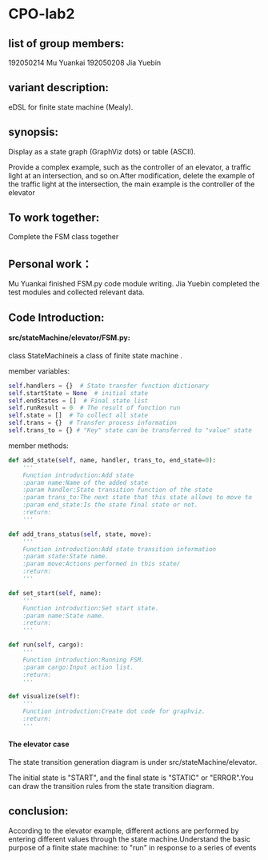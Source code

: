 # CPO-lab2

## list of group members:

192050214 Mu Yuankai 
192050208 Jia Yuebin

## variant description:

eDSL for finite state machine (Mealy).

## synopsis:

Display as a state graph (GraphViz dots) or table (ASCII).

Provide a complex example, such as the controller of an elevator, a traffic light at an intersection, and so on.After modification, delete the example of the traffic light at the intersection, the main example is the controller of the elevator



## To work together:

Complete the FSM class together
## Personal work：
Mu Yuankai finished FSM.py  code module writing.
Jia Yuebin completed the  test modules and collected relevant data.



## Code Introduction:

#### src/stateMachine/elevator/FSM.py:

class StateMachineis a class of finite state machine . 

member variables:

```python
self.handlers = {}  # State transfer function dictionary
self.startState = None  # initial state
self.endStates = []  # Final state list
self.runResult = 0  # The result of function run
self.state = []  # To collect all state
self.trans = {}  # Transfer process information
self.trans_to = {} # "Key" state can be transferred to "value" state
```

member methods:

```python
def add_state(self, name, handler, trans_to, end_state=0):
    '''
    Function introduction:Add state
    :param name:Name of the added state
    :param handler:State transition function of the state
    :param trans_to:The next state that this state allows to move to
    :param end_state:Is the state final state or not.
    :return:
    '''
```

```python
def add_trans_status(self, state, move):
    '''
    Function introduction:Add state transition information
    :param state:State name.
    :param move:Actions performed in this state/
    :return:
    '''
```

```python
def set_start(self, name):
    '''
    Function introduction:Set start state.
    :param name:State name.
    :return:
    '''
```

```python
def run(self, cargo):
    '''
    Function introduction:Running FSM.
    :param cargo:Input action list.
    :return:
    '''
```

```python
def visualize(self):
    '''
    Function introduction:Create dot code for graphviz.
    :return:
    '''
```



#### The elevator case

The state transition generation diagram is under src/stateMachine/elevator.

The initial state is "START", and the final state is "STATIC" or "ERROR".You can draw the transition rules from the state transition diagram.



## conclusion:

According to the elevator example, different actions are performed by entering different values through the state machine.Understand the basic purpose of a finite state machine: to "run" in response to a series of events

